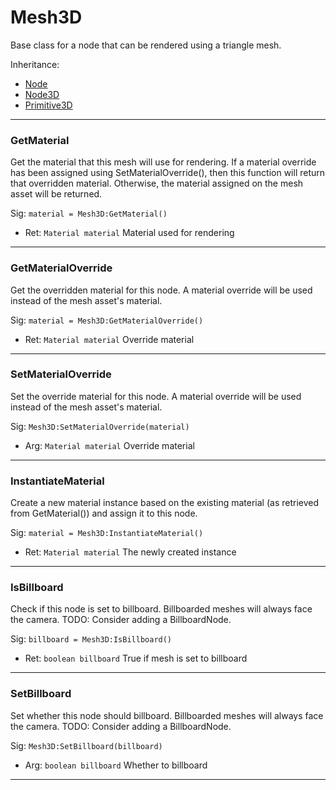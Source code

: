 # Mesh3D

Base class for a node that can be rendered using a triangle mesh.

Inheritance:
* [Node](../Node.md)
* [Node3D](Node3D.md)
* [Primitive3D](Primitive3D.md)

---
### GetMaterial
Get the material that this mesh will use for rendering. If a material override has been assigned using SetMaterialOverride(), then this function will return that overridden material. Otherwise, the material assigned on the mesh asset will be returned.

Sig: `material = Mesh3D:GetMaterial()`
 - Ret: `Material material` Material used for rendering
---
### GetMaterialOverride
Get the overridden material for this node. A material override will be used instead of the mesh asset's material.

Sig: `material = Mesh3D:GetMaterialOverride()`
 - Ret: `Material material` Override material
---
### SetMaterialOverride
Set the override material for this node. A material override will be used instead of the mesh asset's material.

Sig: `Mesh3D:SetMaterialOverride(material)`
 - Arg: `Material material` Override material
---
### InstantiateMaterial
Create a new material instance based on the existing material (as retrieved from GetMaterial()) and assign it to this node.

Sig: `material = Mesh3D:InstantiateMaterial()`
 - Ret: `Material material` The newly created instance
---
### IsBillboard
Check if this node is set to billboard. Billboarded meshes will always face the camera.
TODO: Consider adding a BillboardNode.

Sig: `billboard = Mesh3D:IsBillboard()`
 - Ret: `boolean billboard` True if mesh is set to billboard
---
### SetBillboard
Set whether this node should billboard. Billboarded meshes will always face the camera.
TODO: Consider adding a BillboardNode.

Sig: `Mesh3D:SetBillboard(billboard)`
 - Arg: `boolean billboard` Whether to billboard
---
